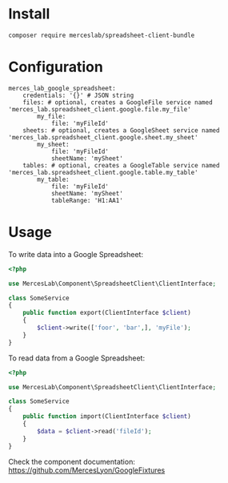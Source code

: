 Install
=======

    composer require merceslab/spreadsheet-client-bundle
    
Configuration
=============

    merces_lab_google_spreadsheet:
        credentials: '{}' # JSON string
        files: # optional, creates a GoogleFile service named 'merces_lab.spreadsheet_client.google.file.my_file'
            my_file:
                file: 'myFileId'
        sheets: # optional, creates a GoogleSheet service named 'merces_lab.spreadsheet_client.google.sheet.my_sheet'
            my_sheet:
                file: 'myFileId'
                sheetName: 'mySheet'
        tables: # optional, creates a GoogleTable service named 'merces_lab.spreadsheet_client.google.table.my_table'
            my_table:
                file: 'myFileId'
                sheetName: 'mySheet'
                tableRange: 'H1:AA1'

Usage
=====

To write data into a Google Spreadsheet:

```php
<?php

use MercesLab\Component\SpreadsheetClient\ClientInterface;

class SomeService
{
    public function export(ClientInterface $client)
    {
        $client->write(['foor', 'bar',], 'myFile');
    }
}
```

To read data from a Google Spreadsheet:

```php
<?php

use MercesLab\Component\SpreadsheetClient\ClientInterface;

class SomeService
{
    public function import(ClientInterface $client)
    {
        $data = $client->read('fileId');
    }
}
```

Check the component documentation: https://github.com/MercesLyon/GoogleFixtures
